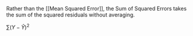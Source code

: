 Rather than the [[Mean Squared Error]], the Sum of Squared Errors takes the sum of the squared residuals without averaging.
	
$\sum(Y - \hat{Y})^2$